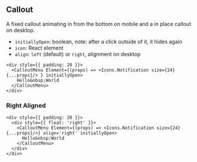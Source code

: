 ## Callout

A fixed callout animating in from the bottom on mobile and a in place callout on desktop.

- `initiallyOpen`: boolean, note: after a click outside of it, it hides again
- `icon`: React element
- `align`: `left` (default) or `right`, alignment on desktop

```react|responsive
<div style={{ padding: 20 }}>
  <CalloutMenu Element={(props) => <Icons.Notification size={24} {...props}/> } initiallyOpen>
    Hello&nbsp;World
  </CalloutMenu>
</div>
```

### Right Aligned

```react
<div style={{ padding: 20 }}>
  <div style={{ float: 'right' }}>
    <CalloutMenu Element={(props) => <Icons.Notification size={24} {...props}/>} align='right' initiallyOpen>
      Hello&nbsp;World
    </CalloutMenu>
  </div>
</div>
```
